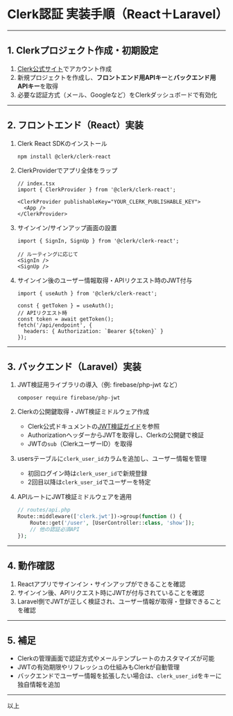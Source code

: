 # Clerk認証 実装手順（React＋Laravel）

---

## 1. Clerkプロジェクト作成・初期設定

1. [Clerk公式サイト](https://clerk.com/)でアカウント作成
2. 新規プロジェクトを作成し、**フロントエンド用APIキー**と**バックエンド用APIキー**を取得
3. 必要な認証方式（メール、Googleなど）をClerkダッシュボードで有効化

---

## 2. フロントエンド（React）実装

1. Clerk React SDKのインストール  
   ```
   npm install @clerk/clerk-react
   ```

2. ClerkProviderでアプリ全体をラップ  
   ```tsx
   // index.tsx
   import { ClerkProvider } from '@clerk/clerk-react';

   <ClerkProvider publishableKey="YOUR_CLERK_PUBLISHABLE_KEY">
     <App />
   </ClerkProvider>
   ```

3. サインイン/サインアップ画面の設置  
   ```tsx
   import { SignIn, SignUp } from '@clerk/clerk-react';

   // ルーティングに応じて
   <SignIn />
   <SignUp />
   ```

4. サインイン後のユーザー情報取得・APIリクエスト時のJWT付与  
   ```tsx
   import { useAuth } from '@clerk/clerk-react';

   const { getToken } = useAuth();
   // APIリクエスト時
   const token = await getToken();
   fetch('/api/endpoint', {
     headers: { Authorization: `Bearer ${token}` }
   });
   ```

---

## 3. バックエンド（Laravel）実装

1. JWT検証用ライブラリの導入（例: firebase/php-jwt など）
   ```
   composer require firebase/php-jwt
   ```

2. Clerkの公開鍵取得・JWT検証ミドルウェア作成  
   - Clerk公式ドキュメントの[JWT検証ガイド](https://clerk.com/docs/backend-requests)を参照
   - AuthorizationヘッダーからJWTを取得し、Clerkの公開鍵で検証
   - JWTの`sub`（ClerkユーザーID）を取得

3. usersテーブルに`clerk_user_id`カラムを追加し、ユーザー情報を管理  
   - 初回ログイン時は`clerk_user_id`で新規登録
   - 2回目以降は`clerk_user_id`でユーザーを特定

4. APIルートにJWT検証ミドルウェアを適用  
   ```php
   // routes/api.php
   Route::middleware(['clerk.jwt'])->group(function () {
       Route::get('/user', [UserController::class, 'show']);
       // 他の認証必須API
   });
   ```

---

## 4. 動作確認

1. Reactアプリでサインイン・サインアップができることを確認
2. サインイン後、APIリクエスト時にJWTが付与されていることを確認
3. Laravel側でJWTが正しく検証され、ユーザー情報が取得・登録できることを確認

---

## 5. 補足

- Clerkの管理画面で認証方式やメールテンプレートのカスタマイズが可能
- JWTの有効期限やリフレッシュの仕組みもClerkが自動管理
- バックエンドでユーザー情報を拡張したい場合は、`clerk_user_id`をキーに独自情報を追加

---

以上